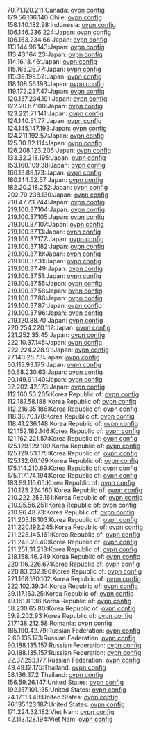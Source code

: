70.71.120.211:Canada: [ovpn config](vpn/70_71_120_211.ovpn)  
179.56.136.140:Chile: [ovpn config](vpn/179_56_136_140.ovpn)  
158.140.182.98:Indonesia: [ovpn config](vpn/158_140_182_98.ovpn)  
106.146.236.224:Japan: [ovpn config](vpn/106_146_236_224.ovpn)  
106.163.234.66:Japan: [ovpn config](vpn/106_163_234_66.ovpn)  
113.144.96.143:Japan: [ovpn config](vpn/113_144_96_143.ovpn)  
113.43.164.23:Japan: [ovpn config](vpn/113_43_164_23.ovpn)  
114.16.18.46:Japan: [ovpn config](vpn/114_16_18_46.ovpn)  
115.165.26.77:Japan: [ovpn config](vpn/115_165_26_77.ovpn)  
115.39.199.52:Japan: [ovpn config](vpn/115_39_199_52.ovpn)  
118.108.56.193:Japan: [ovpn config](vpn/118_108_56_193.ovpn)  
119.172.237.47:Japan: [ovpn config](vpn/119_172_237_47.ovpn)  
120.137.234.191:Japan: [ovpn config](vpn/120_137_234_191.ovpn)  
122.20.67.100:Japan: [ovpn config](vpn/122_20_67_100.ovpn)  
123.221.71.141:Japan: [ovpn config](vpn/123_221_71_141.ovpn)  
124.140.51.77:Japan: [ovpn config](vpn/124_140_51_77.ovpn)  
124.145.147.193:Japan: [ovpn config](vpn/124_145_147_193.ovpn)  
124.211.192.57:Japan: [ovpn config](vpn/124_211_192_57.ovpn)  
125.30.82.114:Japan: [ovpn config](vpn/125_30_82_114.ovpn)  
126.208.123.206:Japan: [ovpn config](vpn/126_208_123_206.ovpn)  
133.32.218.195:Japan: [ovpn config](vpn/133_32_218_195.ovpn)  
153.160.109.38:Japan: [ovpn config](vpn/153_160_109_38.ovpn)  
160.13.89.173:Japan: [ovpn config](vpn/160_13_89_173.ovpn)  
180.144.52.57:Japan: [ovpn config](vpn/180_144_52_57.ovpn)  
182.20.218.252:Japan: [ovpn config](vpn/182_20_218_252.ovpn)  
202.70.238.130:Japan: [ovpn config](vpn/202_70_238_130.ovpn)  
218.47.23.244:Japan: [ovpn config](vpn/218_47_23_244.ovpn)  
219.100.37.104:Japan: [ovpn config](vpn/219_100_37_104.ovpn)  
219.100.37.105:Japan: [ovpn config](vpn/219_100_37_105.ovpn)  
219.100.37.107:Japan: [ovpn config](vpn/219_100_37_107.ovpn)  
219.100.37.13:Japan: [ovpn config](vpn/219_100_37_13.ovpn)  
219.100.37.177:Japan: [ovpn config](vpn/219_100_37_177.ovpn)  
219.100.37.182:Japan: [ovpn config](vpn/219_100_37_182.ovpn)  
219.100.37.19:Japan: [ovpn config](vpn/219_100_37_19.ovpn)  
219.100.37.31:Japan: [ovpn config](vpn/219_100_37_31.ovpn)  
219.100.37.49:Japan: [ovpn config](vpn/219_100_37_49.ovpn)  
219.100.37.51:Japan: [ovpn config](vpn/219_100_37_51.ovpn)  
219.100.37.55:Japan: [ovpn config](vpn/219_100_37_55.ovpn)  
219.100.37.58:Japan: [ovpn config](vpn/219_100_37_58.ovpn)  
219.100.37.86:Japan: [ovpn config](vpn/219_100_37_86.ovpn)  
219.100.37.87:Japan: [ovpn config](vpn/219_100_37_87.ovpn)  
219.100.37.96:Japan: [ovpn config](vpn/219_100_37_96.ovpn)  
219.120.88.70:Japan: [ovpn config](vpn/219_120_88_70.ovpn)  
220.254.220.117:Japan: [ovpn config](vpn/220_254_220_117.ovpn)  
221.252.35.45:Japan: [ovpn config](vpn/221_252_35_45.ovpn)  
222.10.37.145:Japan: [ovpn config](vpn/222_10_37_145.ovpn)  
222.224.228.91:Japan: [ovpn config](vpn/222_224_228_91.ovpn)  
27.143.25.73:Japan: [ovpn config](vpn/27_143_25_73.ovpn)  
60.115.93.175:Japan: [ovpn config](vpn/60_115_93_175.ovpn)  
60.68.230.63:Japan: [ovpn config](vpn/60_68_230_63.ovpn)  
90.149.91.140:Japan: [ovpn config](vpn/90_149_91_140.ovpn)  
92.202.42.173:Japan: [ovpn config](vpn/92_202_42_173.ovpn)  
112.160.53.205:Korea Republic of: [ovpn config](vpn/112_160_53_205.ovpn)  
112.187.58.188:Korea Republic of: [ovpn config](vpn/112_187_58_188.ovpn)  
112.216.35.186:Korea Republic of: [ovpn config](vpn/112_216_35_186.ovpn)  
118.38.70.178:Korea Republic of: [ovpn config](vpn/118_38_70_178.ovpn)  
118.41.236.148:Korea Republic of: [ovpn config](vpn/118_41_236_148.ovpn)  
121.152.182.146:Korea Republic of: [ovpn config](vpn/121_152_182_146.ovpn)  
121.162.221.57:Korea Republic of: [ovpn config](vpn/121_162_221_57.ovpn)  
125.129.129.109:Korea Republic of: [ovpn config](vpn/125_129_129_109.ovpn)  
125.129.53.175:Korea Republic of: [ovpn config](vpn/125_129_53_175.ovpn)  
125.132.60.169:Korea Republic of: [ovpn config](vpn/125_132_60_169.ovpn)  
175.114.210.69:Korea Republic of: [ovpn config](vpn/175_114_210_69.ovpn)  
175.117.174.194:Korea Republic of: [ovpn config](vpn/175_117_174_194.ovpn)  
183.99.115.65:Korea Republic of: [ovpn config](vpn/183_99_115_65.ovpn)  
210.123.224.160:Korea Republic of: [ovpn config](vpn/210_123_224_160.ovpn)  
210.222.253.161:Korea Republic of: [ovpn config](vpn/210_222_253_161.ovpn)  
210.95.56.251:Korea Republic of: [ovpn config](vpn/210_95_56_251.ovpn)  
210.96.48.73:Korea Republic of: [ovpn config](vpn/210_96_48_73.ovpn)  
211.203.18.103:Korea Republic of: [ovpn config](vpn/211_203_18_103.ovpn)  
211.220.192.245:Korea Republic of: [ovpn config](vpn/211_220_192_245.ovpn)  
211.228.145.161:Korea Republic of: [ovpn config](vpn/211_228_145_161.ovpn)  
211.248.28.40:Korea Republic of: [ovpn config](vpn/211_248_28_40.ovpn)  
211.251.31.218:Korea Republic of: [ovpn config](vpn/211_251_31_218.ovpn)  
218.158.46.249:Korea Republic of: [ovpn config](vpn/218_158_46_249.ovpn)  
220.116.226.67:Korea Republic of: [ovpn config](vpn/220_116_226_67.ovpn)  
220.83.232.196:Korea Republic of: [ovpn config](vpn/220_83_232_196.ovpn)  
221.168.180.102:Korea Republic of: [ovpn config](vpn/221_168_180_102.ovpn)  
222.102.39.34:Korea Republic of: [ovpn config](vpn/222_102_39_34.ovpn)  
39.117.163.25:Korea Republic of: [ovpn config](vpn/39_117_163_25.ovpn)  
49.161.8.138:Korea Republic of: [ovpn config](vpn/49_161_8_138.ovpn)  
58.230.65.80:Korea Republic of: [ovpn config](vpn/58_230_65_80.ovpn)  
59.9.202.93:Korea Republic of: [ovpn config](vpn/59_9_202_93.ovpn)  
217.138.212.58:Romania: [ovpn config](vpn/217_138_212_58.ovpn)  
185.190.42.79:Russian Federation: [ovpn config](vpn/185_190_42_79.ovpn)  
2.60.135.173:Russian Federation: [ovpn config](vpn/2_60_135_173.ovpn)  
90.188.135.157:Russian Federation: [ovpn config](vpn/90_188_135_157.ovpn)  
90.188.135.157:Russian Federation: [ovpn config](vpn/90_188_135_157.ovpn)  
92.37.253.177:Russian Federation: [ovpn config](vpn/92_37_253_177.ovpn)  
49.49.12.175:Thailand: [ovpn config](vpn/49_49_12_175.ovpn)  
58.136.37.2:Thailand: [ovpn config](vpn/58_136_37_2.ovpn)  
156.59.26.147:United States: [ovpn config](vpn/156_59_26_147.ovpn)  
192.157.101.135:United States: [ovpn config](vpn/192_157_101_135.ovpn)  
24.17.113.48:United States: [ovpn config](vpn/24_17_113_48.ovpn)  
76.135.123.187:United States: [ovpn config](vpn/76_135_123_187.ovpn)  
171.224.32.182:Viet Nam: [ovpn config](vpn/171_224_32_182.ovpn)  
42.113.128.194:Viet Nam: [ovpn config](vpn/42_113_128_194.ovpn)  
